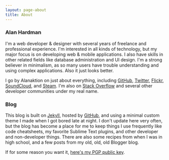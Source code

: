 ```yaml
---
layout: page-about
title: About
---
```


<amp-img class="profile-pic" src="https://blog.phpizza.com/assets/profile/alan-1-sq-540.png" width="210" height="210" layout="fixed"></amp-img>

### Alan Hardman

I'm a web developer & designer with several years of freelance and professional experience. I'm interested in all kinds of technology, but my major focus is on developing web & mobile applications. I also have skills in other related fields like database administration and UI design. I'm a strong believer in minimalism, as so many users have trouble understanding and using complex applications. Also it just looks better.

I go by Alanaktion on just about everything, including [GitHub](https://github.com/Alanaktion), [Twitter](https://twitter.com/alanaktion), [Flickr](https://www.flickr.com/photos/alanaktion/), [SoundCloud](https://soundcloud.com/alanaktion), and [Steam](http://steamcommunity.com/id/alanaktion). I'm also on [Stack Overflow](https://stackoverflow.com/users/873843/alanaktion) and several other developer communities under my real name.

### Blog

This blog is built on [Jekyll](http://jekyllrb.com), hosted by [GitHub](https://pages.github.com), and using a minimal custom theme I made when I got bored late at night. I don't update here very often, but the blog has become a place for me to keep things I use frequently like code cheatsheets, my favorite Sublime Text plugins, and other developer and non-developer things. There are also some recipes from when I was in high school, and a few posts from my old, old, old Blogger blog.

If for some reason you want it, [here's my PGP public key](/pgp.txt).
